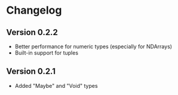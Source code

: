 # Changelog

## Version 0.2.2

- Better performance for numeric types (especially for NDArrays)
- Built-in support for tuples

## Version 0.2.1

- Added "Maybe" and "Void" types
